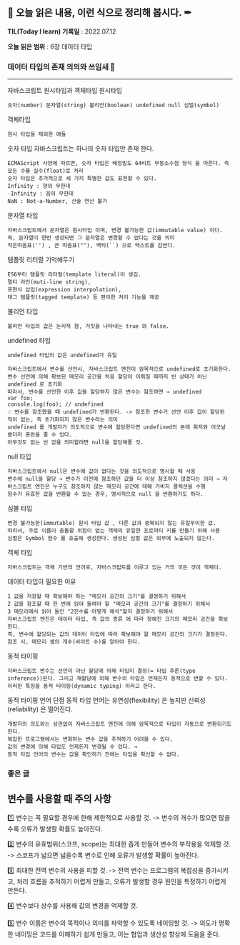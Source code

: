 ## 📕 오늘 읽은 내용, 이런 식으로 정리해 봅시다. ✒

**TIL(Today I learn) 기록일** : 2022.07.12

**오늘 읽은 범위** : 6장 데이터 타입

### 데이터 타입의 존재 의의와 쓰임새 📑

---

자바스크립트 원시타입과 객체타입
원시타입

```
숫자(number) 문자열(string) 불리언(boolean) undefined null 심벌(symbol)
```

객체타입

```
원시 타입을 제외한 애들
```

숫자 타입
자바스크립트는 하나의 숫자 타입만 존재 한다.

```
ECMAScript 사양에 따르면, 숫자 타입은 배정밀도 64비트 부동소수점 형식 을 따른다. 즉 모든 수를 실수(float)로 처리
숫자 타입은 추가적으로 세 가지 특별한 값도 표현할 수 있다.
Infinity : 양의 무한대
-Infinity : 음의 무한대
NaN : Not-a-Number, 산술 연산 불가
```

문자열 타입

```
자바스크립트에서 문자열은 원시타입 이며, 변경 불가능한 값(immutable value) 이다. 즉, 문자열이 한번 생성되면 그 문자열은 변경할 수 없다는 것을 의미
작은따옴표('') , 큰 따옴표(""), 백틱(``) 으로 텍스트를 감싼다.
```

템플릿 리터럴 기억해두기

```
ES6부터 템플릿 리터럴(template literal)이 생김.
멀티 라인(muti-line string),
표현식 삽입(expression interpolation),
태그 템플릿(tagged template) 등 편리한 처리 기능을 제공
```

불리언 타입

```
불리언 타입의 값은 논리적 참, 거짓을 나타내는 true 와 false.
```

undefined 타입

```
undefined 타입의 값은 undefined가 유일
```

```
자바스크립트에서 변수를 선언시, 자바스크립트 엔진이 암묵적으로 undefined로 초기화한다.
변수 선언에 의해 확보된 메모리 공간을 처음 할당이 이뤄질 때까지 빈 상태가 아닌 undefined 로 초기화
따라서, 변수를 선언한 이후 값을 할당하지 않은 변수는 참조하면 → undefined
var foo;
console.log(foo); // undefined
💡 변수를 참조했을 때 undefined가 반환된다. -> 참조한 변수가 선언 이후 값이 할당된 적이 없는, 즉 초기화되지 않은 변수라는 의미
undefined 를 개발자가 의도적으로 변수에 할당한다면 undefined의 본래 취지와 어긋날 뿐더러 혼란을 줄 수 있다.
아무것도 없는 빈 값을 의미할려면 null을 할당해줄 것.
```

null 타입

```
자바스크립트에서 null은 변수에 값이 없다는 것을 의도적으로 명시할 때 사용
변수에 null을 할당 → 변수가 이전에 참조하던 값을 더 이상 참조하지 않겠다는 의미 → 자바스크립트 엔진은 누구도 참조하지 않는 메모리 공간에 대해 가비지 콜렉션을 수행
함수가 유효한 값을 반환할 수 없는 경우, 명시적으로 null 을 반환하기도 하다.
```

심볼 타입

```
변경 불가능한(immutable) 원시 타입 값 , 다른 값과 중복되지 않는 유일무이한 값.
따라서, 주로 이름이 충돌할 위험이 없는 객체의 유일한 프로퍼티 키를 만들기 위해 사용
심벌은 Symbol 함수 를 호출해 생성한다. 생성된 심벌 값은 외부에 노출되지 않는다.
```

객체 타입

```
자바스크립트는 객체 기반의 언어로, 자바스크립트를 이루고 있는 거의 모든 것이 객체다.
```

데이터 타입이 필요한 이유

```
1 값을 저장할 때 확보해야 하는 "메모리 공간의 크기"를 결정하기 위해서
2 값을 참조할 때 한 번에 읽어 들여야 할 "메모리 공간의 크기"를 결정하기 위해서
3 메모리에서 읽어 들인 "2진수를 어떻게 해석"할지 결정하기 위해서
자바스크립트 엔진은 데이터 타입, 즉 값의 종류 에 따라 정해진 크기의 메모리 공간을 확보한다.
즉, 변수에 할당되는 값의 데이터 타입에 따라 확보해야 할 메모리 공간의 크기가 결정된다.
참조 시, 메모리 셀의 개수(바이트 수)를 알아야 한다.
```

동적 타이핑

```
자바스크립트 변수는 선언이 아닌 할당에 의해 타입이 결정(= 타입 추론(type inference))된다. 그리고 재할당에 의해 변수의 타입은 언제든지 동적으로 변할 수 있다. 이러한 특징을 동적 타이핑(dynamic typing) 이라고 한다.
```

동적 타이핑 언어 단점
동적 타입 언어는 유연성(flexibility) 은 높지만 신뢰성(reliability) 은 떨어진다.

```
개발자의 의도와는 상관없이 자바스크립트 엔진에 의해 암묵적으로 타입이 자동으로 변환되기도 한다.
복잡한 프로그램에서는 변화하는 변수 값을 추적하기 어려울 수 있다.
값의 변경에 의해 타입도 언제든지 변경될 수 있다. →
동적 타입 언어의 변수는 값을 확인하기 전에는 타입을 확신할 수 없다.
```

### 좋은 글

## 변수를 사용할 때 주의 사항

1️⃣ 변수는 꼭 필요할 경우에 한해 제한적으로 사용할 것.
-> 변수의 개수가 많으면 많을수록 오류가 발생할 확률도 높아진다.

2️⃣ 변수의 유효범위(스코프, scope)는 최대한 좁게 만들어 변수의 부작용을 억제할 것.
-> 스코프가 넓으면 넓을수록 변수로 인해 오류가 발생할 확률이 높아진다.

3️⃣ 최대한 전역 변수의 사용을 피할 것.
-> 전역 변수는 프로그램의 복잡성을 증가시키고, 처리 흐름을 추적하기 어렵게 만들고, 오류가 발생할 경우 원인을 특정하기 어렵게 만든다.

4️⃣ 변수보다 상수를 사용해 값의 변경을 억제할 것.

5️⃣ 변수 이름은 변수의 목적이나 의미를 파악할 수 있도록 네이밍할 것.
-> 의도가 명확한 네이밍은 코드를 이해하기 쉽게 만들고, 이는 협업과 생산성 향상에 도움을 준다.
